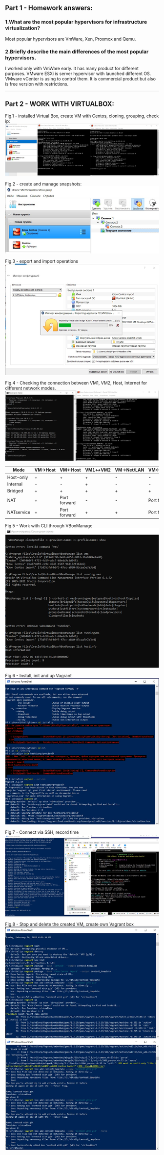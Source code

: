 ## Part 1 - Homework answers:
### 1.What are the most popular hypervisors for infrastructure virtualization?
Most popular hypervisors are VmWare, Xen, Proxmox and Qemu.
### 2.Briefly describe the main differences of the most popular hypervisors.
I worked only with VmWare early. It has many product for different purposes. VMware ESXi is server hypervisor with launched different OS. 
VMware vCenter is using to control them. It is commercial product but also is free version with restrictions.
***
## Part 2 - WORK WITH VIRTUALBOX:
Fig.1 - installed Virtual Box, create VM with Centos, cloning, grouping, check ip:
<img src="screenshots/1.jpg">

Fig.2 - create and manage snapshots:
<img src="screenshots/2.jpg">

Fig.3 - export and import operations
<img src="screenshots/3.jpg">

Fig.4 - Checking  the  connection between VM1, VM2, Host, Internet for different network modes.
<img src="screenshots/4.jpg">

Mode          | VM→Host       | VM←Host       |VM1↔VM2        |  VM→Net/LAN   |  VM←Net/LAN
------------- | ------------- | ------------- | ------------- | ------------- | -------------
Host-only     | +             | +             | +             |-              |-
Internal      | -             | -             | +             |-              |-
Bridged       | +             | +             | +             |+              |+
NAT           | +             | Port forward  | -             |-              |Port forward
NATservice    | +             | Port forward  | +             |+              |Port forward

Fig.5 - Work with CLI through VBoxManage
<img src="screenshots/5.jpg">

Fig.6 - Install, init and up Vagrant
<img src="screenshots/6.jpg">

Fig.7 - Connect via SSH, record time
<img src="screenshots/7.jpg">

Fig.8 - Stop and delete the created VM, create  own Vagrant box
<img src="screenshots/8.jpg">
<img src="screenshots/9.jpg">

